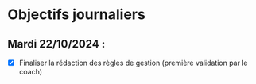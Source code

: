 # Objectifs journaliers

##  Mardi 22/10/2024 :


- [x] Finaliser la rédaction des règles de gestion (première validation par le coach)


